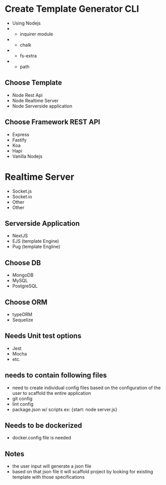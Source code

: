 # Create Template Generator CLI

- Using Nodejs
- - inquirer module
- - chalk
- - fs-extra
- - path

## Choose Template

- Node Rest Api
- Node Realtime Server
- Node Serverside application

## Choose Framework REST API

- Express
- Fastify
- Koa
- Hapi
- Vanilla Nodejs

# Realtime Server

- Socket.js
- Socket.io
- Other
- Other

## Serverside Application

- NextJS
- EJS (template Engine)
- Pug (template Engline)

## Choose DB

- MongoDB
- MySQL
- PostgreSQL

## Choose ORM

- typeORM
- Sequelize

## Needs Unit test options

- Jest
- Mocha
- etc.

## needs to contain following files

- need to create individual config files based on the configuration of the user to scaffold the entire application
- git config
- lint config
- package.json w/ scripts ex: {start: node server.js}

## Needs to be dockerized

- docker.config file is needed

## Notes

- the user input will generate a json file
- based on that json file it will scaffold project by looking for existing template with those specifications
